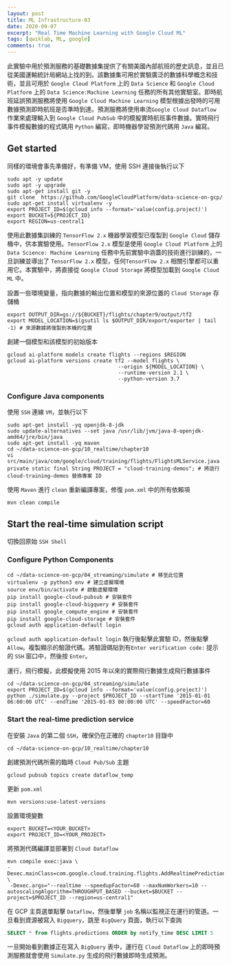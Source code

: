 ```yaml
---
layout: post
title: ML Infrastructure-03
date: 2020-09-07
excerpt: "Real Time Machine Learning with Google Cloud ML"
tags: [qwiklab, ML, google]
comments: true
---
```


此實驗中用於預測服務的基礎數據集提供了有關美國內部航班的歷史訊息，並且已從美國運輸統計局網站上找的到。該數據集可用於實驗廣泛的數據科學概念和技術，並且可用於 `Google Cloud Platform` 上的 `Data Science` 和 `Google Cloud Platform` 上的 `Data Science:Machine Learning` 任務的所有其他實驗室。即時航班延誤預測服務將使用 `Google Cloud Machine Learning` 模型根據出發時的可用數據預測即時航班是否準時到達。預測服務將使用串流`Google Cloud Dataflow` 作業來處理輸入到 `Google Cloud PubSub` 中的模擬實時航班事件數據。實時飛行事件模擬數據的程式碼用 `Python` 編寫，即時機器學習預測代碼用 `Java` 編寫。

## Get started
同樣的環境會事先準備好，有準備 VM，使用 SSH 連接後執行以下
```shell
sudo apt -y update
sudo apt -y upgrade
sudo apt-get install git -y
git clone  https://github.com/GoogleCloudPlatform/data-science-on-gcp/
sudo apt-get install virtualenv -y
export PROJECT_ID=$(gcloud info --format='value(config.project)')
export BUCKET=${PROJECT_ID}
export REGION=us-central1
```

使用此數據集訓練的 `TensorFlow 2.x` 機器學習模型已復製到 `Google Cloud` 儲存桶中，供本實驗使用。`TensorFlow 2.x` 模型是使用 `Google Cloud Platform` 上的 `Data Science: Machine Learning` 任務中先前實驗中涵蓋的技術進行訓練的，一旦訓練並導出了 `TensorFlow 2.x` 模型，任何`TensorFlow 2.x` 相關引擎都可以重用它。本實驗中，將直接從 `Google Cloud Storage` 將模型加載到 `Google Cloud ML` 中。

設置一些環境變量，指向數據的輸出位置和模型的來源位置的 `Cloud Storage` 存儲桶
```shell
export OUTPUT_DIR=gs://${BUCKET}/flights/chapter9/output/tf2
export MODEL_LOCATION=$(gsutil ls $OUTPUT_DIR/export/exporter | tail -1) # 來源數據將復製到本機的位置
```
創建一個模型和該模型的初始版本
```shell
gcloud ai-platform models create flights --regions $REGION
gcloud ai-platform versions create tf2 --model flights \
                                    --origin ${MODEL_LOCATION} \
                                    --runtime-version 2.1 \
                                    --python-version 3.7
```

### Configure Java components
使用 `SSH` 連線 `VM`，並執行以下
```shell
sudo apt-get install -yq openjdk-8-jdk
sudo update-alternatives --set java /usr/lib/jvm/java-8-openjdk-amd64/jre/bin/java
sudo apt-get install -yq maven
cd ~/data-science-on-gcp/10_realtime/chapter10
vi src/main/java/com/google/cloud/training/flights/FlightsMLService.java
private static final String PROJECT = "cloud-training-demos"; # 將這行 cloud-training-demos 替換專案 ID
```

使用 `Maven` 進行 `clean` 重新編譯專案，修復 `pom.xml` 中的所有依賴項
```shell
mvn clean compile
```

## Start the real-time simulation script
切換回原始 `SSH Shell`

### Configure Python Components

```shell
cd ~/data-science-on-gcp/04_streaming/simulate # 移至此位置
virtualenv -p python3 env # 建立虛擬環境
source env/bin/activate # 啟動虛擬環境
pip install google-cloud-pubsub # 安裝套件
pip install google-cloud-bigquery # 安裝套件
pip install google_compute_engine # 安裝套件
pip install google-cloud-storage # 安裝套件
gcloud auth application-default login 
```

`gcloud auth application-default login` 執行後點擊此實驗 ID，然後點擊 `Allow`。複製顯示的驗證代碼。將驗證碼貼到有`Enter verification code:` 提示的 `SSH` 窗口中，然後按 `Enter`。

運行，飛行模擬，此模擬使用 2015 年以來的實際飛行數據生成飛行數據事件
```shell
cd ~/data-science-on-gcp/04_streaming/simulate
export PROJECT_ID=$(gcloud info --format='value(config.project)')
python ./simulate.py --project $PROJECT_ID --startTime '2015-01-01 06:00:00 UTC' --endTime '2015-01-03 00:00:00 UTC' --speedFactor=60
```

### Start the real-time prediction service
在安裝 `Java` 的第二個 `SSH`，確保仍在正確的 `chapter10` 目錄中
```shell
cd ~/data-science-on-gcp/10_realtime/chapter10
```

創建預測代碼所需的臨時 `Cloud Pub/Sub` 主題

```shell
gcloud pubsub topics create dataflow_temp
```

更新 `pom.xml`
```shell
mvn versions:use-latest-versions
```

設置環境變數
```shell
export BUCKET=<YOUR_BUCKET>
export PROJECT_ID=<YOUR_PROJECT>
```

將預測代碼編譯並部署到 `Cloud Dataflow`

```shell
mvn compile exec:java \
-Dexec.mainClass=com.google.cloud.training.flights.AddRealtimePrediction \
 -Dexec.args="--realtime --speedupFactor=60 --maxNumWorkers=10 --autoscalingAlgorithm=THROUGHPUT_BASED --bucket=$BUCKET --project=$PROJECT_ID --region=us-central1"
```

在 GCP 主頁選單點擊 `Dataflow`，然後單擊 `job` 名稱以監視正在運行的管道。一旦看到資源被寫入 `Bigquery`，跳至 `BigQuery` 頁面，執行以下查詢

```sql
SELECT * from flights.predictions ORDER by notify_time DESC LIMIT 5
```

一旦開始看到數據正在寫入 `BigQuery` 表中，運行在 `Cloud Dataflow` 上的即時預測服務就會使用 `Simulate.py` 生成的飛行數據即時生成預測。